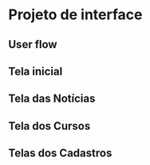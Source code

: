 # Projeto de interface


## User flow


## Tela inicial


## Tela das Notícias


## Tela dos Cursos


## Telas dos Cadastros
